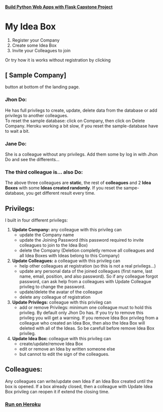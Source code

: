 #### [Build Python Web Apps with Flask Capstone Project](https://www.codecademy.com/paths/build-python-web-apps-flask/tracks/flask-capstone-project/modules/flask-capstone-project/informationals/flask-capstone-project)
# My Idea Box
1. Register your Company
2. Create some Idea Box
3. Invite your Colleagues to join

Or try how it is works without registration by clicking  
## [ Sample Company]  
button at bottom of the landing page.

### Jhon Do:
He has full privilegs to create, update, delete data from the database or add privilegs to another colleagues.  
To reset the sample database: click on Company, then click on Delete Company.
Heroku working a bit slow, if you reset the sample-database have to wait a bit.

### Jane Do:
She is a colleague without any privilegs. Add them some by log in with Jhon Do and see the differents...

### The third colleague is... also Do:

The above three colleagues are **static**, the rest of **colleagues** and 2 **Idea Boxes** with some **Ideas created randomly**. If you reset the sampe-database, you get different result every time.

## Privilegs:
I built in four different privilegs:
1. **Update Company:** any colleague with this privileg can 
    * update the Company name
    * update the Joining Password (this password required to invite colleagues to join to the Idea Box)
    * delete the Company (Deletion completly remove all colleagues and all Idea Boxes with Ideas belong to this Company)
2. **Update Colleagues:** a colleague with this privileg can 
    * help other colleagues at registration (so this is not a real privilegs...)
    * update any personal data of the joined colleagues (first name, last name, email, position, and also password). So if any colleague forgot password, can ask help from a colleagues with Update Colleague privileg to change the password.
    * update/delete the avatar of the colleague
    * delete any colleague of registration
3. **Update Privilegs:** colleague with this privileg can
    * add or remove Privilegs: minimum one colleague must to hold this privileg. By default only Jhon Do has. If you try to remove this privileg you will get a warning. If you remove Idea Box privileg from a colleague who created an Idea Box, then also the Idea Box will deleted with all of the Ideas. So be carefull before remove Idea Box privileg.
4. **Update Idea Box:** colleague with this privileg can
    * create/update/remove Idea Box
    * edit or remove an Idea by written someone else
    * but cannot to edit the sign of the colleagues.

## Colleagues:
Any colleagues can write/update own Idea if an Idea Box created until the box is opened. If a box already closed, then a colleague with Update Idea Box privileg can reopen it if extend the closing time.

### [Run on Heroku](https://my-idea-boxes.herokuapp.com)
